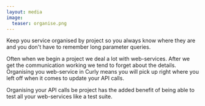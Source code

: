 ```yaml
---
layout: media
image:
  teaser: organise.png
---
```

Keep you service organised by project so you always know where they are and you don't have to remember long parameter queries. 

Often when we begin a project we deal a lot with web-services. After we get the communication working we tend to forget about the details. Organising you web-service in Curly means you will pick up right where you left off when it comes to update your API calls.

Organising your API calls be project has the added benefit of being able to test all your web-services like a test suite. 
